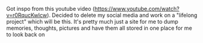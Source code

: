 Got inspo from this youtube video (https://www.youtube.com/watch?v=r0RqucKwIcw). Decided to delete my social media and work on a "lifelong project" which will be this. It's pretty much just a site for me to dump memories, thoughts, pictures and have them all stored in one place for me to look back on